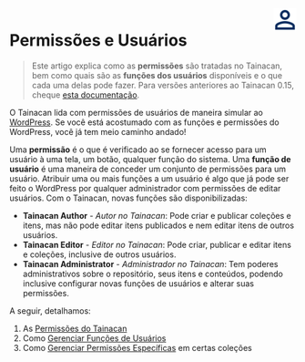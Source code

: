 <div style="float: right; margin-left: 1rem;">
	<img 
		alt="Ícone de Usuários" 
		src="/_assets/images/icon_users.png"
		width="40"
		height="40">
</div>

# Permissões e Usuários

> Este artigo explica como as **permissões** são tratadas no Tainacan, bem como quais são as **funções dos usuários** disponíveis e o que cada uma delas pode fazer. Para versões anteriores ao Tainacan 0.15, cheque [esta documentação](/pt-br/users).

O Tainacan lida com permissões de usuários de maneira simular ao [WordPress](https://codex.wordpress.org/pt-br:Pap%C3%A9is_e_Capacidades). Se você está acostumado com as funções e permissões do WordPress, você já tem meio caminho andado!

Uma **permissão** é o que é verificado ao se fornecer acesso para um usuário à uma tela, um botão, qualquer função do sistema. Uma **função de usuário** é uma maneira de conceder um conjunto de permissões para um usuário. Atribuir uma ou mais funções a um usuário é algo que já pode ser feito o WordPress por qualquer administrador com permissões de editar usuários. Com o Tainacan, novas funções são disponibilizadas:

* **Tainacan Author** - *Autor no Tainacan*: Pode criar e publicar coleções e itens, mas não pode editar itens publicados e nem editar itens de outros usuários.
* **Tainacan Editor** - *Editor no Tainacan*: Pode criar, publicar e editar itens e coleções, inclusive de outros usuários.
* **Tainacan Administrator** - *Administrador no Tainacan*: Tem poderes administrativos sobre o repositório, seus itens e conteúdos, podendo inclusive configurar novas funções de usuários e alterar suas permissões.

A seguir, detalhamos:

1. As [Permissões do Tainacan](/pt-br/capabilities.md)
2. Como [Gerenciar Funções de Usuários](/pt-br/manage-user-roles.md)
3. Como [Gerenciar Permissões Específicas](/pt-br/manage-specific-capabilities.md) em certas coleções
